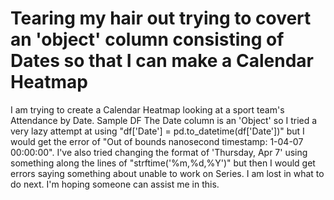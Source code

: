
# Tearing my hair out trying to covert an 'object' column consisting of Dates so that I can make a Calendar Heatmap

I am trying to create a Calendar Heatmap looking at a sport team's Attendance by Date.
Sample DF
The Date column is an 'Object' so I tried a very lazy attempt at using "df['Date'] = pd.to_datetime(df['Date'])" but I would get the error of "Out of bounds nanosecond timestamp: 1-04-07 00:00:00".
I've also tried changing the format of 'Thursday, Apr 7' using something along the lines of "strftime('%m,%d,%Y')" but then I would get errors saying something about unable to work on Series.
I am lost in what to do next. I'm hoping someone can assist me in this.

        